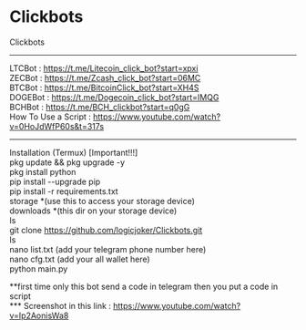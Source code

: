 # Clickbots
Clickbots
*****
LTCBot : https://t.me/Litecoin_click_bot?start=xpxi<br> 
ZECBot : https://t.me/Zcash_click_bot?start=06MC<br>
BTCBot : https://t.me/BitcoinClick_bot?start=XH4S<br> 
DOGEBot : https://t.me/Dogecoin_click_bot?start=IMQG<br>
BCHBot : https://t.me/BCH_clickbot?start=q0gG<br> 
How To Use a Script : https://www.youtube.com/watch?v=0HoJdWfP60s&t=317s<br>
*****
Installation (Termux) [Important!!!]<br>
pkg update && pkg upgrade -y<br>
pkg install python<br>
pip install --upgrade pip<br>
pip install -r requirements.txt<br> 
storage *(use this to access your storage device)<br>
downloads *(this dir on your storage device)<br>
ls<br>
git clone https://github.com/logicjoker/Clickbots.git<br>
ls<br>
nano list.txt (add your telegram phone number here)<br>
nano cfg.txt (add your all wallet here)<br>
python main.py<br>

**first time only this bot send a code in telegram then you put a code in script<br> 
*** Screenshot in this link : https://www.youtube.com/watch?v=Ip2AonisWa8<br>


